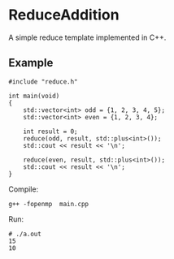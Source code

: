 # ReduceAddition
A simple reduce template implemented in C++.
## Example

	#include "reduce.h"

	int main(void)
	{
		std::vector<int> odd = {1, 2, 3, 4, 5};
		std::vector<int> even = {1, 2, 3, 4};
	
		int result = 0;
		reduce(odd, result, std::plus<int>());
		std::cout << result << '\n';
	
		reduce(even, result, std::plus<int>());
		std::cout << result << '\n';
	}
Compile:  

	g++ -fopenmp  main.cpp

Run:  

	# ./a.out
	15
	10


